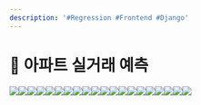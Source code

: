 ```yaml
---
description: '#Regression #Frontend #Django'
---
```


# 🏢 아파트 실거래 예측

![](<../../../../.gitbook/assets/아파트 실거래가 예측\_페이지\_01.png>)![](<../../../../.gitbook/assets/아파트 실거래가 예측\_페이지\_02.png>)![](<../../../../.gitbook/assets/아파트 실거래가 예측\_페이지\_03.png>)![](<../../../../.gitbook/assets/아파트 실거래가 예측\_페이지\_04.png>)![](<../../../../.gitbook/assets/아파트 실거래가 예측\_페이지\_05 (1).png>)![](<../../../../.gitbook/assets/아파트 실거래가 예측\_페이지\_06.png>)![](<../../../../.gitbook/assets/아파트 실거래가 예측\_페이지\_07 (1).png>)![](<../../../../.gitbook/assets/아파트 실거래가 예측\_페이지\_08 (1).png>)![](<../../../../.gitbook/assets/아파트 실거래가 예측\_페이지\_09.png>)![](<../../../../.gitbook/assets/아파트 실거래가 예측\_페이지\_10.png>)![](<../../../../.gitbook/assets/아파트 실거래가 예측\_페이지\_11 (1).png>)![](<../../../../.gitbook/assets/아파트 실거래가 예측\_페이지\_12 (1).png>)![](<../../../../.gitbook/assets/아파트 실거래가 예측\_페이지\_13.png>)![](<../../../../.gitbook/assets/아파트 실거래가 예측\_페이지\_14 (1).png>)![](<../../../../.gitbook/assets/아파트 실거래가 예측\_페이지\_15 (1).png>)![](<../../../../.gitbook/assets/아파트 실거래가 예측\_페이지\_16.png>)![](<../../../../.gitbook/assets/아파트 실거래가 예측\_페이지\_17.png>)![](<../../../../.gitbook/assets/아파트 실거래가 예측\_페이지\_18.png>)![](<../../../../.gitbook/assets/아파트 실거래가 예측\_페이지\_19.png>)![](<../../../../.gitbook/assets/아파트 실거래가 예측\_페이지\_20 (1).png>)

